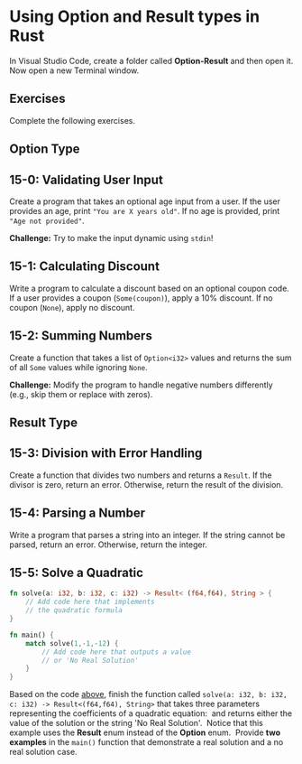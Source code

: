 # Using Option and Result types in Rust

In Visual Studio Code, create a folder called **Option-Result** and then open it. Now open a new Terminal window.

## Exercises

Complete the following exercises.

## Option Type


## 15-0:  Validating User Input

Create a program that takes an optional age input from a user. If the user provides an age, print `"You are X years old"`. If no age is provided, print `"Age not provided"`.

**Challenge:** Try to make the input dynamic using `stdin`!

## 15-1:  Calculating Discount

Write a program to calculate a discount based on an optional coupon code. If a user provides a coupon (`Some(coupon)`), apply a 10% discount. If no coupon (`None`), apply no discount.

## 15-2:  Summing Numbers

Create a function that takes a list of `Option<i32>` values and returns the sum of all `Some` values while ignoring `None`.

**Challenge:** Modify the program to handle negative numbers differently (e.g., skip them or replace with zeros).


## Result Type


## 15-3:  Division with Error Handling

Create a function that divides two numbers and returns a `Result`. If the divisor is zero, return an error. Otherwise, return the result of the division.

## 15-4:  Parsing a Number

Write a program that parses a string into an integer. If the string cannot be parsed, return an error. Otherwise, return the integer.

## 15-5: Solve a Quadratic

```rust
fn solve(a: i32, b: i32, c: i32) -> Result< (f64,f64), String > {
    // Add code here that implements
    // the quadratic formula
}

fn main() {
    match solve(1,-1,-12) {
        // Add code here that outputs a value
        // or 'No Real Solution'
    }
}
```

Based on the code [above](https://play.rust-lang.org/?version=stable&mode=debug&edition=2021&gist=4f3c18f0dc2cef2c3b8dac39ead2ad83), finish the function called `solve(a: i32, b: i32, c: i32) -> Result<(f64,f64), String>` that takes three parameters representing the coefficients of a quadratic equation:  and returns either the value of the solution or the string 'No Real Solution'.  Notice that this example uses the **Result** enum instead of the **Option** enum.  Provide **two examples** in the `main()` function that demonstrate a real solution and a no real solution case.